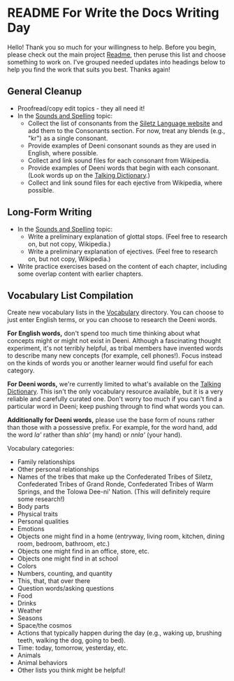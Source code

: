 # README For Write the Docs Writing Day

Hello! Thank you so much for your willingness to help. Before you begin, please check out the main project [Readme](https://github.com/erin-rtfm/Deeni/blob/master/README.md), then peruse this list and choose something to work on. I've grouped needed updates into headings below to help you find the work that suits you best. Thanks again!

## General Cleanup
- Proofread/copy edit topics - they all need it!
- In the [Sounds and Spelling](https://github.com/erin-rtfm/Deeni/blob/master/Cirriculum/Chapter%200:%20Introduction%20and%20Basics/Sounds%20and%20Spelling.md) topic:
  - Collect the list of consonants from the [Siletz Language website](http://www.siletzlanguage.org/additional-materials.php?category=18) and add them to the Consonants section. For now, treat any blends (e.g., "kr") as a single consonant.
  - Provide examples of Deeni consonant sounds as they are used in English, where possible.
  - Collect and link sound files for each consonant from Wikipedia.
  - Provide examples of Deeni words that begin with each consonant. (Look words up on the [Talking Dictionary](http://siletz.swarthmore.edu/).)
  - Collect and link sound files for each ejective from Wikipedia, where possible.

## Long-Form Writing
- In the [Sounds and Spelling](https://github.com/erin-rtfm/Deeni/blob/master/Cirriculum/Chapter%200:%20Introduction%20and%20Basics/Sounds%20and%20Spelling.md) topic:
  - Write a preliminary explanation of glottal stops. (Feel free to research on, but not copy, Wikipedia.)
  - Write a preliminary explanation of ejectives. (Feel free to research on, but not copy, Wikipedia.)
- Write practice exercises based on the content of each chapter, including some overlap content with earlier chapters.

## Vocabulary List Compilation
Create new vocabulary lists in the [Vocabulary](https://github.com/erin-rtfm/Deeni/tree/master/Vocabulary) directory. You can choose to just enter English terms, or you can choose to research the Deeni words. 

**For English words,** don't spend too much time thinking about what concepts might or might not exist in Deeni. Although a fascinating thought experiment, it's not terribly helpful, as tribal members have invented words to describe many new concepts (for example, cell phones!). Focus instead on the kinds of words you or another learner would find useful for each category.

**For Deeni words,** we're currently limited to what's available on the [Talking Dictionary](http://siletz.swarthmore.edu/). This isn't the only vocabulary resource available, but it is a very reliable and carefully curated one. Don't worry too much if you can't find a particular word in Deeni; keep pushing through to find what words you can.

**Additionally for Deeni words,** please use the base form of nouns rather than those with a possessive prefix. For example, for the word hand, add the word _la'_ rather than _shla'_ (my hand) or _nnla'_ (your hand).

Vocabulary categories:
- Family relationships
- Other personal relationships
- Names of the tribes that make up the Confederated Tribes of Siletz, Confederated Tribes of Grand Ronde, Confederated Tribes of Warm Springs, and the Tolowa Dee-ni' Nation. (This will definitely require some research!)
- Body parts
- Physical traits
- Personal qualities
- Emotions
- Objects one might find in a home (entryway, living room, kitchen, dining room, bedroom, bathroom, etc.)
- Objects one might find in an office, store, etc.
- Objects one might find in at school
- Colors
- Numbers, counting, and quantity
- This, that, that over there
- Question words/asking questions
- Food
- Drinks
- Weather
- Seasons
- Space/the cosmos
- Actions that typically happen during the day (e.g., waking up, brushing teeth, walking the dog, going to bed).
- Time: today, tomorrow, yesterday, etc.
- Animals
- Animal behaviors
- Other lists you think might be helpful!
